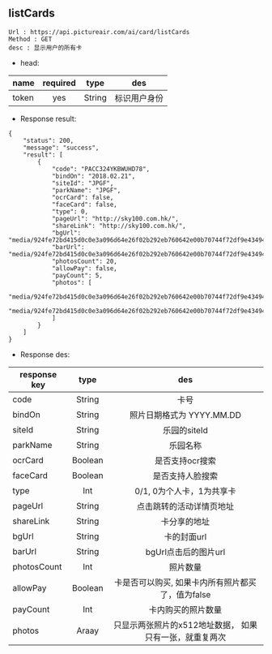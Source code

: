 

listCards
---

```
Url : https://api.pictureair.com/ai/card/listCards
Method : GET 
desc : 显示用户的所有卡
```

* head:

|name|required|type|des|
| ------------- |:-------------:|:-------------:|:---------------------------------------:|
| token | yes | String | 标识用户身份 | 

* Response result:
```
{
    "status": 200,
    "message": "success",
    "result": [
        {
            "code": "PACC324YKBWUHD78",
            "bindOn": "2018.02.21",
            "siteId": "JPGF",
            "parkName": "JPGF",
            "ocrCard": false,
            "faceCard": false,
            "type": 0,
            "pageUrl": "http://sky100.com.hk/",
            "shareLink": "http://sky100.com.hk/",
            "bgUrl": "media/924fe72bd415d0c0e3a096d64e26f02b292eb760642e00b70744f72df9e43494698c7b91e0afb079ae4208e75ac96bcd",
            "barUrl": "media/924fe72bd415d0c0e3a096d64e26f02b292eb760642e00b70744f72df9e43494698c7b91e0afb079ae4208e75ac96bcd",
            "photosCount": 20,
            "allowPay": false,
            "payCount": 5,
            "photos": [
                "media/924fe72bd415d0c0e3a096d64e26f02b292eb760642e00b70744f72df9e43494698c7b91e0afb079ae4208e75ac96bcd",
                "media/924fe72bd415d0c0e3a096d64e26f02b292eb760642e00b70744f72df9e43494698c7b91e0afb079ae4208e75ac96bcd"
            ]
        }
    ]
}
```

* Response des:

|response key|type|des|
| ------------- |:-------------:|:-------------:|
| code | String |卡号 |
| bindOn | String |照片日期格式为 YYYY.MM.DD |
| siteId | String |乐园的siteId |
| parkName | String |乐园名称 |
| ocrCard | Boolean |是否支持ocr搜索 |
| faceCard | Boolean |是否支持人脸搜索 |
| type | Int |0/1, 0为个人卡，1为共享卡 |
| pageUrl | String |点击跳转的活动详情页地址 |
| shareLink | String |卡分享的地址 |
| bgUrl | String |卡的封面url |
| barUrl | String |bgUrl点击后的图片url |
| photosCount | Int |照片数量 |
| allowPay | Boolean |卡是否可以购买, 如果卡内所有照片都买了，值为false |
| payCount | Int |卡内购买的照片数量 |
| photos | Araay |只显示两张照片的x512地址数据， 如果只有一张，就重复两次 |
